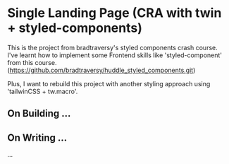 # Single Landing Page (CRA with twin + styled-components)

This is the project from bradtraversy's styled components crash course.
I've learnt how to implement some Frontend skills like 'styled-component' from this course. (https://github.com/bradtraversy/huddle_styled_components.git)

Plus, I want to rebuild this project with another styling approach using 'tailwinCSS + tw.macro'.


## On Building ...
## On Writing ...

...

